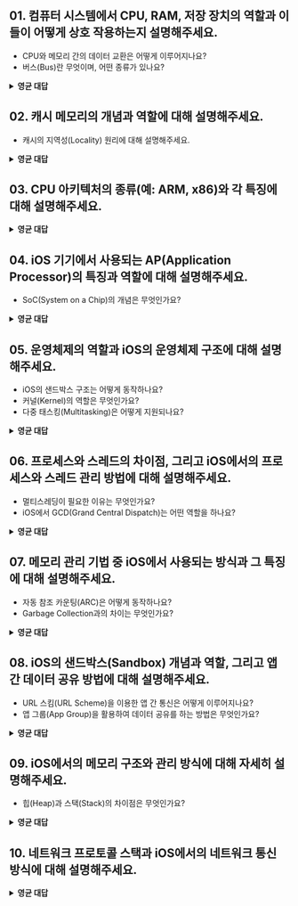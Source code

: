 ## 01. 컴퓨터 시스템에서 CPU, RAM, 저장 장치의 역할과 이들이 어떻게 상호 작용하는지 설명해주세요.
- CPU와 메모리 간의 데이터 교환은 어떻게 이루어지나요?
- 버스(Bus)란 무엇이며, 어떤 종류가 있나요?

<details>
<summary><strong>영균 대답</strong></summary>
<div markdown="1">

- **CPU**는 명령을 해석하고 연산을 수행하는 장치입니다.
- 주요 구성요소는 다음과 같습니다.
  - **ALU (산술논리연산장치)**: 덧셈, 뺄셈, 논리 연산 수행
  - **제어 장치 (Control Unit)**: 명령어를 해석하고 CPU 내부 장치 제어
  - **레지스터**: CPU 내부에서 직접 접근하는 **고속 임시 저장 공간**.
  - **캐시 메모리**: RAM 보다 빠른 메모리로, 자주 사용하는 데이터를 저장하여 성능 향상

- **메모리**
  - CPU가 처리할 데이터를 임시로 저장하는 고속 메모리
  - 휘발성 메모리
  - CPU가 실행할 프로그램과 데이터를 저장 장치에서 불러와 보관하는 역할
- **저장장치**
  - 데이터를 영구적으로 저장
  - 가장 속도가 느림
- **CPU와 메모리 간의 데이터 교환**
  - 버스(Bus)를 통해 이루어짐
  - 상호작용
    - 저장 장치에 있는 운영체제와 프로그램이 RAM에 올라감.
    - CPU는 램에 올라간 프로세스를 해석하여 실행
- **버스(Bus)**
  - 컴퓨터 내부에서 데이터, 주소, 제어 신호를 전달하는 통로
  - Bus의 종류
    - 주소 버스(Address Bus): CPU가 접근할 메모리 주소 전달
    - 데이터 버스(Data Bus): 실제 데이터 전송
    - 제어 버스(Control Bus): CPU가 제어 신호 전달
</div>
</details>


## 02. 캐시 메모리의 개념과 역할에 대해 설명해주세요.
- 캐시의 지역성(Locality) 원리에 대해 설명해주세요.

<details>
<summary><strong>영균 대답</strong></summary>
<div markdown="1">

- **캐시**
  - 데이터를 미리 복사해 놓는 임시 저장소이자 빠른 장치와 느린 장치에서 속도 차이에 따른 병목 현상을 줄이기 위한 메모리
- **지역성(Locality)**
  - 캐시에 저장할 자주 사용할 데이터에 대한 근거
    - 캐시 히트: CPU가 접근하려는 데이턱라 캐시에 존재하는 상태
    - 캐시 미스: CPU가 접근하려는 데이터가 캐시에 없어서 주 기억장치로부터 인출해와야 하는 상태
  - 지역성은 캐시 히트를 높이기 위한 것
  - 시간 지역성
    - 최근 사용한 데이터에 다시 접근하려는 특성
    - e.g. 반복문에서 1씩 증가하는 i
  - 공간 지역성
    - 최근 접근한 데이터를 이루고 있는 공간이나 그 가까운 공간에 접근하려는 특성
    - e.g. 배열

### 꼬리 질문
**캐시의 계층 구조**
- 캐시는 L1, L2, L3 의 계층 구조를 가진다.
- 숫자가 작을 수록 빠르지만, 용량이 작고 비싸다.

</div>
</details>

## 03. CPU 아키텍처의 종류(예: ARM, x86)와 각 특징에 대해 설명해주세요.
<details>
<summary><strong>영균 대답</strong></summary>
<div markdown="1">
- x86
	- Intel 기반 32bit CPU
	- 고성능
	- 개인용 컴퓨터와 서버에서 널리 사용됨
	- 상대적으로 전력 소모가 높아 모바일 기기에 부적합
- x86_64 (amd64)
	- Intel 기반 64 bit CPU, x86과 호환
- arm
    - arm이 개발한 전력 효율과 저전력 설계에 최적화된 RISC 기반 아키텍처
	- 저전력 소모가 특징으로 모바일과 같은 소형 기기에 적합
	- arm 기반 32bit CPU
	- x86과 달라 호환이 안됨
- arm64
	- arm 기반 64bit CPU
	- 32bit arm과 호환
</div>
</details>

## 04. iOS 기기에서 사용되는 AP(Application Processor)의 특징과 역할에 대해 설명해주세요.
- SoC(System on a Chip)의 개념은 무엇인가요?

<details>
<summary><strong>영균 대답</strong></summary>
<div markdown="1">
**특징**
- 통합 설계: CPU, GPU, 메모리 컨트롤러, 모뎀 등 여러 기능을 하나의 칩에 통합하여 효율성을 높임. 이를 SoC 라고 한다.
  - 단일 칩 내에서 여러 기능을 수행하므로 공간 절약, 성능 최적화, 소비 전력 감소
- 고성능: 복잡한 애플리케이션과 멀티태스킹을 원활하게 처리 가능
- 저전력 설계: 모바일 기기의 배터리 수명을 고려하여 전력 효율성을 최적화 (고성능 코어와 저전력 코어를 적절히 분배하여 사용)
</div>
</details>

## 05. 운영체제의 역할과 iOS의 운영체제 구조에 대해 설명해주세요.
- iOS의 샌드박스 구조는 어떻게 동작하나요?
- 커널(Kernel)의 역할은 무엇인가요?
- 다중 태스킹(Multitasking)은 어떻게 지원되나요?

<details>
<summary><strong>영균 대답</strong></summary>
<div markdown="1">

**운영체제의 역할**
1. CPU 스케줄링 및 프로세스 관리: CPU 소유권을 어떤 프로세스에 할당할 지, 프로세스의 생성과 삭제, 리소스의 할당과 반환을 관리
2. 메모리 관리: 한정된 메모리를 어떤 프로세스에 얼마나 할당해야 하는 지 관리
3. 디스크 파일 관리: 디스크 파일을 어떤 방식으로 보관할지 관리
4. I/O 디바이스 관리: I/O 디바이스들인 마우스, 키보드와 컴퓨터 간에 데이터를 주고받는 것을 관리

**iOS의 운영체제 구조**
- iOS의 운영체제는 하위 계층부터 Core OS / Core Service / Media / Cocoa Touch / Application 으로 구성
  - 하위 계층으로 갈수록 하드웨어에 가깝고 기본이 되는 층이며, 상위로 갈수록 사용자와 관련이 있다.

**iOS의 샌드박스 구조**
- 각 앱이 독립된 환경에서 실행되도록 제한하여, 다른 앱이나 시스템 리소스에 접근하지 못하게 하고 다음을 보장함
  1. 격리된 파일 시스템: 앱은 자신만의 디렉토리에 접근 가능하며, 다른 앱의 데이터에 접근할 수 없음
  2. 네트워크 및 시스템 리소스 접근 제한: 앱이 특정 하드웨어 기능이나 네트워크 리소스를 사용하려면 권한이 필요
  3. 보안 강화를 위한 권한 관리: 실행중에도 사용자 승인을 요구하거나, 개발자가 미리 설정한 권한을 기반으로 동작

**커널의 역할**
운영체제의 핵심 구성 요소, 하드웨어와 소프트웨어 간의 중재자 역할
1. 프로세스 관리
   - 프로세스 생성, 스케줄링, 종료
   - CPU 시간을 효율적으로 분배
2. 메모리 관리
   - 물리적 메모리와 가상 메모리 관리
   - 메모리 접근 보호 및 주소 공간 할당
3. 장치 관리
   - I/O 장치와의 통신 제어
4. 파일 시스템 관리
   - 데이터를 디스크에 저장하고 검색
5. 보안 및 보호
   - 시스템 자원을 보호하고 사용자와 프로세스 권한 관리

**다중 태스킹 지원**
1. 백그라운드 실행 모드
  - 일부 앱은 백그라운드에서 특정 작업 수행 가능
2. GCD
  - 비동기 작업을 통해 UI의 반응성 유지
3. 스케줄링 및 우선순위 관리
  - CPU와 메모리를 효율적으로 사용하기 위해 작업의 우선순위를 설정
4. App Stats (앱 상태 관리)
  - iOS 앱 상태를 관리하여 리소스 낭비를 **줄임**

</div>
</details>

## 06. 프로세스와 스레드의 차이점, 그리고 iOS에서의 프로세스와 스레드 관리 방법에 대해 설명해주세요.
- 멀티스레딩이 필요한 이유는 무엇인가요?
- iOS에서 GCD(Grand Central Dispatch)는 어떤 역할을 하나요?

<details>
<summary><strong>영균 대답</strong></summary>
<div markdown="1">

**프로세스**
- 실행중인 프로그램의 인스턴스
- 독립적인 메모리 공간 소유
- 프로세스 끼리 데이터를 공유하지 않음. 통신 시에는 IPC를 사용

**스레드**
- 프로세스 내부에서 실행되는 작업의 최소 단위
- 같은 프로세스 내 다른 스레드와 메모리 공유
- 스레드는 프로세스 내부에서 병렬적으로 실행가능

**멀티스레딩이 필요한 이유**
- 한 프로세스 내에서 시간이 오래 걸리는 작업이 존재할 때, 싱글 스레드를 사용하면 해당 작업이 끝날 때까지 **다른 작업이 대기**하게 된다. 특히 메인 스레드가 대기 상태가 되면 UI를 보여주는 작업이 멈추게 되어 사용자에게는 앱이 멈춘 것처럼 보이게 되어 사용자의 경험에 좋지 않다.
- 멀티스레딩을 사용하게 되면 UI는 메인 스레드에서 부드럽게 유지하면서도 무거운 작업은 백그라운드 스레드에서 병렬로 처리가 가능하다.

**iOS에서 GCD의 역할**
- GCD는 애플에서 제공하는 저수준의 C기반 API
- 개발자가 스레드 관리에 신경쓰지 않고 개발할 수 있도록 해줌
- **작업 큐(Dispatch Queue)**기반 동작, 개발자는 작업을 큐에 추가하기만 하면 GCD가 적절한 스레드에 작업을 배분
- 스레드 효율성: **스레드 풀**을 사용하여 불필요한 스레드 생성을 방지.
- 비동기 작업 처리

**꼬리 질문**: GCD vs. Operation
- GCD: 경량화된 API, 코드 블록을 큐에 추가하는 형식, 실행 우선순위 설정이 가능하지만 작업간 의존성 관리가 어려움
- Operation: 작업의 상태 추적 가능. 객체 지향적 방식(작업을 객체로 표현), 의존성, 취소, 재사용 가능

</div>
</details>

## 07. 메모리 관리 기법 중 iOS에서 사용되는 방식과 그 특징에 대해 설명해주세요.
- 자동 참조 카운팅(ARC)은 어떻게 동작하나요?
- Garbage Collection과의 차이는 무엇인가요?

<details>
<summary><strong>영균 대답</strong></summary>
<div markdown="1">

- ARC를 사용하여 메모리 관리

**ARC 동작 원리**
- ARC는 힙 영역에 저장된 객체의 RC(참조 카운트)를 관리함
- 객체가 생성될 때 RC가 1로 설정되고, 해당 객체를 다른 객체가 참조할 때 1 증가, 참조가 해제되면 1 감소함
  - 구체적으로는 강한 참조(strong)의 경우 RC가 증감하고, 약한 참조(weak)와 미소유 참조(unowned)의 경우 RC가 증감하지 않음
- RC가 0이 되면 ARC가 메모리에서 해제함

**Garbage Collection과의 차이**
- Garbage Collection(이하 GC)은 주기적인 메모리 스캔을 통해 불필요한 객체를 정리하고 메모리에서 해제함.
- ARC는 참조 해제시 RC가 0이되면 즉각적으로 메모리에서 해제하지만, GC의 경우 메모리 해제 시점이 달라질 수 있음
</div>
</details>

## 08. iOS의 샌드박스(Sandbox) 개념과 역할, 그리고 앱 간 데이터 공유 방법에 대해 설명해주세요.
- URL 스킴(URL Scheme)을 이용한 앱 간 통신은 어떻게 이루어지나요?
- 앱 그룹(App Group)을 활용하여 데이터 공유를 하는 방법은 무엇인가요?

<details>
<summary><strong>영균 대답</strong></summary>
<div markdown="1">

**iOS 샌드박스 개념과 역할**
- 각 앱이 독립된 환경(독립된 파일 시스템과 메모리 공간)에서 실행되도록 제한
- 앱 간 데이터 접근을 제한하여, 악의적인 앱이 다른 앱을 무단으로 읽거나 수정하지 못하게 함
- 각 앱은 고유한 컨테이너 디렉터리를 가지며, 이 디렉터리 외부의 데이터에 접근하기 위해서는 사용자에게 권한 요청을 받아야 함
- 각 앱이 독립된 환경에서 실행됨으로써 보안, 안정성, 프라이버시 보호를 강화할 수 있음

**앱 간 데이터 공유 방법**
- **URLScheme**
  - 한 앱이 다른 앱을 호출하거나 데이터를 전달할 수 있도록 하는 **커스텀 URL 프로토콜**
  - 호출하는 앱에서 custumScheme:// 의 형태로 호출
  - 호출받는 앱의 Info.plist에서 url scheme 등록
  - 호출받는 앱의 AppDelegate나 SceneDelegate에서 openURL 메서드로 URL 처리
- **App Group**
  - App Group: 같은 개발자가 만든 앱 간의 데이터 공유 기능
  - 프로젝트의 Capabilities에서 App Groups를 추가하여 활성화
  - UserDefaults 또는 FileManager, Core Data with App Group 등을 통해 데이터 공유 가능
</div>
</details>

## 09. iOS에서의 메모리 구조와 관리 방식에 대해 자세히 설명해주세요.
- 힙(Heap)과 스택(Stack)의 차이점은 무엇인가요?

<details>
<summary><strong>영균 대답</strong></summary>
<div markdown="1">

**iOS 메모리 구조**
- 코드, 데이터, 스택, 힙으로 구성
- 코드: 실행 바이너리가 저장되는 곳, 실행 도중 변경되지 않도록 Read-only
- 데이터: 전역 변수, static 변수가 저장. 실행 도중 변경이 가능하므로 Read-Write
- 스택
  - **함수 호출 시** 함수의 **지역 변수, 매개 변수, 리턴 값** 등이 저장. 함수가 종료되면 저장된 메모리도 **해제**
  - 스택 메모리의 크기는 컴파일 타임에 설정, 할당과 해제는 런타임에 이루어진다.
  - LIFO 구조
  - 지역 변수에만 액세스 가능
- 힙
  - 주로 (컴파일 타임에) 데이터의 크기를 알 수 없거나, 스택에 저장하기에 큰 데이터의 경우 할당되는 공간
  - 메모리를 사용 후 free를 해주어야 함. (iOS에서는 ARC가 관리)
  - 런타임에 할당
  - 변수에 접근하는 속도가 Stack보다 느림

**메모리 관리 방식**
Stack은 컴파일 타임에 결정되어 함수의 호출 시 할당되고, 함수가 종료되면 자동으로 메모리가 해제됨

Heap은 런타임에 할당되기 때문에 메모리 해제를 위해 ARC를 도입하여 사용
</div>
</details>

## 10. 네트워크 프로토콜 스택과 iOS에서의 네트워크 통신 방식에 대해 설명해주세요.

<details>
<summary><strong>영균 대답</strong></summary>
<div markdown="1">

**네트워크 프로토콜 스택**
- 네트워크 통신을 효율적으로 처리하기 위해 계층화된 구조로 설계된 프로토콜의 집합
- 대표적으로 OSI 7계층과 TCP/IP 4계층이 존재

**iOS에서의 네트워크 통신 방식**
- URLSession
  - iOS의 기본 네트워킹 API
  - HTTP/HTTPS 요청을 보내고 응답을 처리할 수 있는 고수준의 API
  - 비동기 통신 지원 -> 백그라운드에서도 안정적인 요청 처리 가능
  - 다양한 작업 유형 지원: dataTask, downloadTask, uploadTask
- Network
  - iOS 12부터 도입된 저수준 네트워크 API
  - TCP/UDP 연결을 더 세밀하게 제어 가능
- Alamofire
  - URLSession의 복잡한 설정을 더 쉽게 괸리 가능하도록 도와주는 오픈소스 라이브러리
</div>
</details>